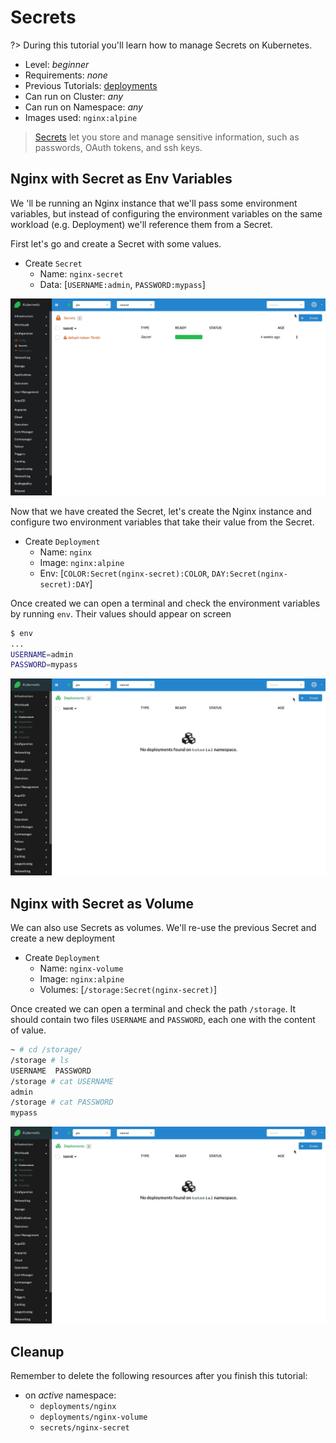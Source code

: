 # Secrets

?> During this tutorial you'll learn how to manage Secrets on Kubernetes.

* Level: *beginner*
* Requirements: *none*
* Previous Tutorials: [deployments](/tutorials/workloads/deployments/)
* Can run on Cluster: *any*
* Can run on Namespace: *any*
* Images used: `nginx:alpine`

> [Secrets](https://kubernetes.io/docs/concepts/configuration/secret/) let you store and manage sensitive information, such as passwords, OAuth tokens, and ssh keys.

## Nginx with Secret as Env Variables

We 'll be running an Nginx instance that we'll pass some environment variables, but instead of configuring the environment variables on the same workload (e.g. Deployment) we'll reference them from a Secret.

First let's go and create a Secret with some values.

* Create `Secret`
  * Name: `nginx-secret`
  * Data: [`USERNAME:admin`, `PASSWORD:mypass`]

![Nginx Secret](./images/secrets-nginx.gif)

Now that we have created the Secret, let's create the Nginx instance and configure two environment variables that take their value from the Secret.

* Create `Deployment`
  * Name: `nginx`
  * Image: `nginx:alpine`
  * Env: [`COLOR:Secret(nginx-secret):COLOR`, `DAY:Secret(nginx-secret):DAY`]

Once created we can open a terminal and check the environment variables by running `env`. Their values should appear on screen

```sh
$ env
...
USERNAME=admin
PASSWORD=mypass
```

![Nginx Deployment with Secret Envs](./images/deployments-nginx-with-secret-envs.gif)

## Nginx with Secret as Volume

We can also use Secrets as volumes. We'll re-use the previous Secret and create a new deployment

* Create `Deployment`
  * Name: `nginx-volume`
  * Image: `nginx:alpine`
  * Volumes: [`/storage:Secret(nginx-secret)`]

Once created we can open a terminal and check the path `/storage`. It should contain two files `USERNAME` and `PASSWORD`, each one with the content of value.

```sh
~ # cd /storage/
/storage # ls
USERNAME  PASSWORD
/storage # cat USERNAME
admin
/storage # cat PASSWORD
mypass
```

![Nginx Deployment with Secret Volume](./images/deployments-nginx-with-secret-volume.gif)

## Cleanup

Remember to delete the following resources after you finish this tutorial:

* on _active_ namespace:
  * `deployments/nginx`
  * `deployments/nginx-volume`
  * `secrets/nginx-secret`